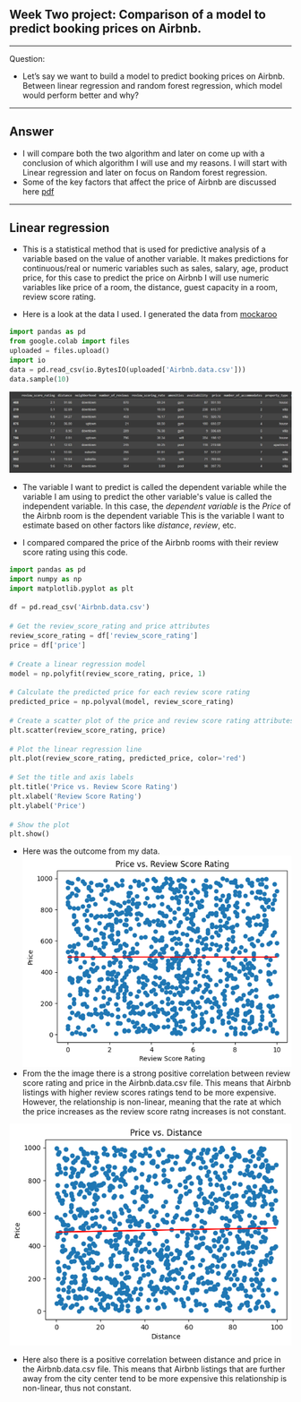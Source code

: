 ## **Week Two project:  Comparison of a model to predict booking prices on Airbnb.**
---

Question:

- Let’s say we want to build a model to predict booking prices on Airbnb. Between 
linear regression and random forest regression, which model would perform better and why?
---

## **Answer**
- I will compare both the two algorithm and later on come up with a conclusion of which algorithm I will use and my reasons.
I will  start with Linear regression and later on focus on Random forest regression.
- Some of the key factors that affect the price of Airbnb are discussed here [pdf](https://pdfs.semanticscholar.org/64d2/77ee8949d2eb5e5e14929d15ea008cb5b836.pdf)
---
## **Linear regression**
- This is a statistical method that is used for predictive analysis of a variable based on the value of another variable.
 It makes predictions for continuous/real or numeric variables such as sales, salary, age, product price, for this case 
 to predict the price on Airbnb I will use numeric variables like price of a room, the distance, guest capacity 
 in a room, review score rating.

 - Here is a look at the data I used. I generated the data from [mockaroo](https://www.mockaroo.com/)
 ```python
 import pandas as pd
from google.colab import files
uploaded = files.upload()
import io
data = pd.read_csv(io.BytesIO(uploaded['Airbnb.data.csv']))
data.sample(10)
```
![data](https://github.com/edinabwari/Data_Science_For_Everyone_Projects/blob/main/Week_2_Project/data.png)

- The variable I  want to predict is called the dependent variable while the variable I am  using to predict 
 the other variable's value is called the independent variable. In this case, the _dependent variable_  is the _Price_ of the Airbnb room is the dependent variable
This is the variable I want to estimate based on other factors like _distance_, _review_, etc.

- I compared compared the price of the Airbnb rooms with their review score rating using this code.
```python
import pandas as pd
import numpy as np
import matplotlib.pyplot as plt

df = pd.read_csv('Airbnb.data.csv')

# Get the review_score_rating and price attributes
review_score_rating = df['review_score_rating']
price = df['price']

# Create a linear regression model
model = np.polyfit(review_score_rating, price, 1)

# Calculate the predicted price for each review score rating
predicted_price = np.polyval(model, review_score_rating)

# Create a scatter plot of the price and review score rating attributes
plt.scatter(review_score_rating, price)

# Plot the linear regression line
plt.plot(review_score_rating, predicted_price, color='red')

# Set the title and axis labels
plt.title('Price vs. Review Score Rating')
plt.xlabel('Review Score Rating')
plt.ylabel('Price')

# Show the plot
plt.show()
```
- Here was the outcome from my data.
![priceVSscorerating](https://github.com/edinabwari/Data_Science_For_Everyone_Projects/blob/main/Week_2_Project/priceVSscorerating.png)
- From the  the image there is a strong positive correlation between review score rating and price in the Airbnb.data.csv 
file. This means that Airbnb listings with higher review scores ratings tend to be more expensive.
 However, the relationship is non-linear, meaning that the rate at which the price increases as the review score ratng increases is not constant.

![priceVsdistance](https://github.com/edinabwari/Data_Science_For_Everyone_Projects/blob/main/Week_2_Project/priceVSdistance.png)

- Here also  there is a positive correlation between distance and price in the Airbnb.data.csv file. This means that Airbnb listings 
that are further away from the city center tend to be more expensive this relationship  is non-linear, thus not constant.
